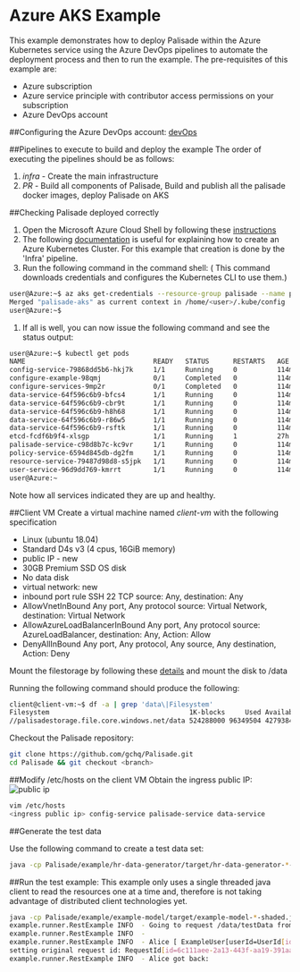 # Azure AKS Example

This example demonstrates how to deploy Palisade within the Azure Kubernetes service using the Azure DevOps pipelines to automate the deployment process and then to run the example.
The pre-requisites of this example are:
- Azure subscription
- Azure service principle with contributor access permissions on your subscription
- Azure DevOps account

##Configuring the Azure DevOps account: 
[devOps](./ConfigureAzureDevOPS.md)

##Pipelines to execute to build and deploy the example
The order of executing the pipelines should be as follows:
1. *infra* - Create the main infrastructure
2. *PR* - Build all components of Palisade, Build and publish all the palisade docker images, deploy Palisade on AKS

##Checking Palisade deployed correctly
1. Open the Microsoft Azure Cloud Shell by following these [instructions](https://docs.microsoft.com/en-us/azure/cloud-shell/quickstart)
1. The following [documentation](https://docs.microsoft.com/en-us/azure/aks/kubernetes-walkthrough) is useful for explaining how to create an Azure Kubernetes Cluster. For this example that creation is done by the 'Infra' pipeline.
1. Run the following command in the command shell:
( This command downloads credentials and configures the Kubernetes CLI to use them.)
```bash
user@Azure:~$ az aks get-credentials --resource-group palisade --name palisade-aks
Merged "palisade-aks" as current context in /home/<user>/.kube/config
user@Azure:~$
```
1. If all is well, you can now issue the following command and see the status output:

```bash
user@Azure:~$ kubectl get pods
NAME                                READY   STATUS      RESTARTS   AGE
config-service-79868dd5b6-hkj7k     1/1     Running     0          114m
configure-example-98qmj             0/1     Completed   0          114m
configure-services-9mp2r            0/1     Completed   0          114m
data-service-64f596c6b9-bfcs4       1/1     Running     0          114m
data-service-64f596c6b9-cbr9t       1/1     Running     0          114m
data-service-64f596c6b9-h8h68       1/1     Running     0          114m
data-service-64f596c6b9-r86w5       1/1     Running     0          114m
data-service-64f596c6b9-rsftk       1/1     Running     0          114m
etcd-fcdf6b9f4-xlsgp                1/1     Running     1          27h
palisade-service-c98d8b7c-kc9vr     1/1     Running     0          114m
policy-service-6594d845db-dg2fm     1/1     Running     0          114m
resource-service-79487d98d8-s5jpk   1/1     Running     0          114m
user-service-96d9dd769-kmrrt        1/1     Running     0          114m
user@Azure:~
```

Note how all services indicated they are up and healthy.

##Client VM
Create a virtual machine named *client-vm* with the following specification
* Linux (ubuntu 18.04)
* Standard D4s v3 (4 cpus, 16GiB memory)
* public IP - new
* 30GB Premium SSD OS disk
* No data disk
* virtual network: new
* inbound port rule SSH 22 TCP source: Any, destination: Any
* AllowVnetInBound Any port, Any protocol source: Virtual Network, destination: Virtual Network
* AllowAzureLoadBalancerInBound Any port, Any protocol source: AzureLoadBalancer, destination: Any, Action: Allow
* DenyAllInBound Any port, Any protocol, Any source, Any destination, Action: Deny

Mount the filestorage by following these [details](https://docs.microsoft.com/en-us/azure/virtual-machines/linux/mount-azure-file-storage-on-linux-using-smb) 
and mount the disk to /data

Running the following command should produce the following:

```bash
client@client-vm:~$ df -a | grep 'data\|Filesystem'
Filesystem                                   1K-blocks     Used Available Use% Mounted on
//palisadestorage.file.core.windows.net/data 524288000 96349504 427938496  19% /data
```

Checkout the Palisade repository:
```bash
git clone https://github.com/gchq/Palisade.git
cd Palisade && git checkout <branch>
```

##Modify /etc/hosts on the client VM
Obtain the ingress public IP:
![public ip](./publicIp.png)


```bash
vim /etc/hosts
<ingress public ip> config-service palisade-service data-service
```

##Generate the test data 

Use the following command to create a test data set:

```bash
java -cp Palisade/example/hr-data-generator/target/hr-data-generator-*-shaded.jar uk.gov.gchq.palisade.example.hrdatagenerator.CreateData /data/testData/ <number of records> <number of files to split records over> <number of threads to use> &
```

##Run the test example:
This example only uses a single threaded java client to read the resources one at a time and, therefore is not taking advantage of distributed client technologies yet.

```bash
java -cp Palisade/example/example-model/target/example-model-*-shaded.jar -DPALISADE_REST_CONFIG_PATH=Palisade/example/deployment/Azure-AKS/configRest.json uk.gov.gchq.palisade.example.runner.RestExample /data/testData 
example.runner.RestExample INFO  - Going to request /data/testData from Palisade
example.runner.RestExample INFO  - 
example.runner.RestExample INFO  - Alice [ ExampleUser[userId=UserId[id=Alice],roles=[HR],auths=[private, public],trainingCourses=[PAYROLL_TRAINING_COURSE]] } is reading the Employee file with a purpose of SALARY...
setting original request id: RequestId[id=6c111aee-2a13-443f-aa19-391aaf014269]
example.runner.RestExample INFO  - Alice got back: 

```

